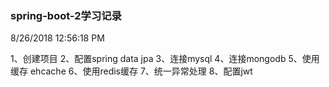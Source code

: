 ### spring-boot-2学习记录
8/26/2018 12:56:18 PM 

1、创建项目
2、配置spring data jpa
3、连接mysql
4、连接mongodb
5、使用缓存 ehcache
6、使用redis缓存
7、统一异常处理
8、配置jwt
